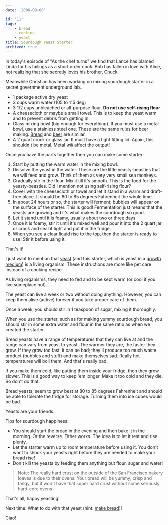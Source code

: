 ```yaml
---
date: '2006-09-08'

id: '11'
tags:
    - bread
    - cooking
    - yeast
title: Sourdough Yeast Starter
archived: true
---
```


In today's episode of "As the chef turns" we find that Lance has blamed Linda
for his failings as a short order cook. Bob has fallen in love with Alice, not
realizing that she secretly loves his brother, Chuck.

Meanwhile Christian has been working on mixing sourdough starter in a secret
government underground lab...

-   1 package active dry yeast
-   3 cups warm water (105 to 115 deg)
-   3 1/2 cups unbleached or all-purpose flour. **Do not use self-rising
    flour**
-   A cheesecloth or maybe a small towel. This is to keep the yeast warm and
    to prevent debris from getting in.
-   Glass mixing bowl (big enough for everything). If you must use a metal
    bowl, use a stainless steel one. These are the same rules for beer making.
    [Bread](http://en.wikipedia.org/wiki/Bread) and
    [beer](http://en.wikipedia.org/wiki/Beer) are similar.
-   A 2 quart crock or glass jar. It must have a tight fitting lid. Again,
    this shouldn't be metal. Metal _will_ affect the output!

Once you have the parts together then you can make some starter:

1.  Start by putting the warm water in the mixing bowl.
2.  Dissolve the yeast in the water. These are the little yeasty-beasties that
    we will feed and grow. Think of them as very very small sea monkeys.
3.  Gradually stir in the flour. Mix it till it's smooth. This is the food for
    the yeasty-beasties. Did I mention not using self-rising flour?
4.  Cover with the cheesecloth or towel and let it stand in a warm and
    draft-free place. It should be 80 to 85 degrees Fahrenheit the whole time.
5.  In about 24 hours or so, the starter will ferment; bubbles will appear on
    the surface of the starter. This is good! Fermentation just means that the
    yeasts are growing and it's what makes the sourdough so good.
6.  Let it stand until it is foamy, usually about two or three days.
7.  Once it is foamy, stir it until it's mixed well and pour it into the 2
    quart jar or crock and seal it tight and put it in the fridge.
8.  When you see a clear liquid rise to the top, then the starter is ready to
    use! Stir it before using it.

That's it!

I just want to mention that [yeast](http://en.wikipedia.org/wiki/Yeast) (and
this starter, which is yeast in a
[growth medium](http://en.wikipedia.org/wiki/Growth_medium)) is a living
organism. These instructions are more like pet care instead of a cooking
recipe.

As living organisms, they need to fed and to be kept warm (or cool if you live
someplace hot).

The yeast can live a week or two without doing anything. However, you can keep
them alive (active) forever if you take proper care of them.

Once a week, you should stir in 1 teaspoon of sugar, mixing it thoroughly.

When you use the starter, such as for making yummy sourdough bread, you should
stir in some extra water and flour in the same ratio as when we created the
starter.

Bread yeasts have a range of temperatures that they can live at and the range
can vary from yeast to yeast. The warmer they are, the faster they grow. If
they grow too fast, it can be bad; they'll produce too much waste product
(bubbles and stuff) and make themselves sad. Really hot temperatures will boil
them. And that's really bad.

If you make them cold, like putting them inside your fridge, then they grow
slower. This is a good way to keep 'em longer. Make it too cold and they die.
So don't do that.

Bread yeasts, seem to grow best at 80 to 85 degrees Fahrenheit and should be
able to tolerate the fridge for storage. Turning them into ice cubes would be
bad.

Yeasts are your friends.

Tips for sourdough happiness:

-   You should start the bread in the evening and then bake it in the morning.
    Or the reverse. Either works. The idea is to let it rest and rise plenty.
-   Let the starter warm up to room temperature before using it. You don't
    want to shock your yeasts right before they are needed to make your bread
    rise!
-   Don't kill the yeasts by feeding them anything but flour, sugar and water!

> Note: The really hard crust on the outside of the San Francisco bakery
> loaves is due to their ovens. Your bread will be yummy, crisp and tangy, but
> it won't have that super hard crust without some seriously hard-core ovens

That's all; happy yeasting!

Next time: What to do with that yeast (hint: [make bread](/sourdough-bread/))!

Ciao!
